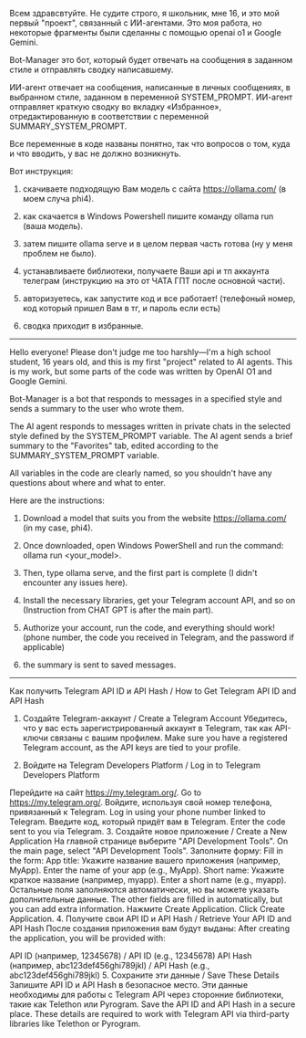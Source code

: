 


Всем здравсвтуйте. Не судите строго, я школьник, мне 16, и это мой первый "проект", связанный с ИИ-агентами. Это моя работа, но некоторые фрагменты были сделанны с помощью openai o1 и Google Gemini.

Bot-Manager это бот, который будет отвечать на сообщения в заданном стиле и отправлять сводку написавшему.

ИИ-агент отвечает на сообщения, написанные в личных сообщениях, в выбранном стиле, заданном в переменной SYSTEM_PROMPT. ИИ-агент отправляет краткую сводку во вкладку «Избранное», отредактированную в соответствии с переменной SUMMARY_SYSTEM_PROMPT.

Все переменные в коде названы понятно, так что вопросов о том, куда и что вводить, у вас не должно возникнуть.

Вот инструкция:

1. скачиваете подходящую Вам модель с сайта https://ollama.com/ (в моем случа phi4).


2. как скачается в Windows Powershell пишите команду ollama run (ваша модель).


3. затем пишите ollama serve и в целом первая часть готова (ну у меня проблем не было).


4. устанавливаете библиотеки, получаете Ваши api и тп аккаунта телеграм (инструкцию на это от ЧАТА ГПТ после основной части).


5. авторизуетесь, как запустите код и все работает! (телефоный номер, код который пришел Вам в тг, и пароль если есть)


6. сводка приходит в избранные.




---

Hello everyone! Please don't judge me too harshly—I'm a high school student, 16 years old, and this is my first "project" related to AI agents. This is my work, but some parts of the code was written by OpenAI O1 and Google Gemini.

Bot-Manager is a bot that responds to messages in a specified style and sends a summary to the user who wrote them.

The AI agent responds to messages written in private chats in the selected style defined by the SYSTEM_PROMPT variable. The AI agent sends a brief summary to the "Favorites" tab, edited according to the SUMMARY_SYSTEM_PROMPT variable.

All variables in the code are clearly named, so you shouldn't have any questions about where and what to enter.

Here are the instructions:

1. Download a model that suits you from the website https://ollama.com/ (in my case, phi4).


2. Once downloaded, open Windows PowerShell and run the command: ollama run <your_model>.


3. Then, type ollama serve, and the first part is complete (I didn't encounter any issues here).


4. Install the necessary libraries, get your Telegram account API, and so on (Instruction from CHAT GPT is after the main part).


5. Authorize your account, run the code, and everything should work! (phone number, the code you received in Telegram, and the password if applicable)


6. the summary is sent to saved messages.




---

Как получить Telegram API ID и API Hash / How to Get Telegram API ID and API Hash

1. Создайте Telegram-аккаунт / Create a Telegram Account Убедитесь, что у вас есть зарегистрированный аккаунт в Telegram, так как API-ключи связаны с вашим профилем. Make sure you have a registered Telegram account, as the API keys are tied to your profile.


2. Войдите на Telegram Developers Platform / Log in to Telegram Developers Platform



Перейдите на сайт https://my.telegram.org/. Go to https://my.telegram.org/. Войдите, используя свой номер телефона, привязанный к Telegram. Log in using your phone number linked to Telegram. Введите код, который придёт вам в Telegram. Enter the code sent to you via Telegram. 3. Создайте новое приложение / Create a New Application На главной странице выберите "API Development Tools". On the main page, select "API Development Tools". Заполните форму: Fill in the form: App title: Укажите название вашего приложения (например, MyApp). Enter the name of your app (e.g., MyApp). Short name: Укажите краткое название (например, myapp). Enter a short name (e.g., myapp). Остальные поля заполняются автоматически, но вы можете указать дополнительные данные. The other fields are filled in automatically, but you can add extra information. Нажмите Create Application. Click Create Application. 4. Получите свои API ID и API Hash / Retrieve Your API ID and API Hash После создания приложения вам будут выданы: After creating the application, you will be provided with:

API ID (например, 12345678) / API ID (e.g., 12345678) API Hash (например, abc123def456ghi789jkl) / API Hash (e.g., abc123def456ghi789jkl) 5. Сохраните эти данные / Save These Details Запишите API ID и API Hash в безопасное место. Эти данные необходимы для работы с Telegram API через сторонние библиотеки, такие как Telethon или Pyrogram. Save the API ID and API Hash in a secure place. These details are required to work with Telegram API via third-party libraries like Telethon or Pyrogram.

